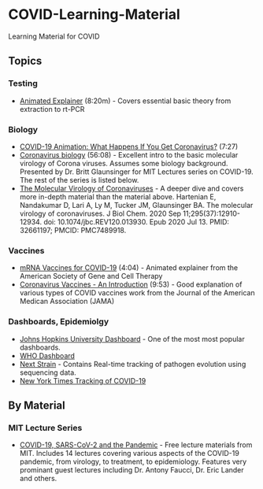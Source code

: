 # COVID-Learning-Material
Learning Material for COVID

## Topics
### Testing
* [Animated Explainer](https://www.youtube.com/watch?v=ThG_02miq-4) (8:20m) - Covers essential basic theory from extraction to rt-PCR

### Biology
* [COVID-19 Animation: What Happens If You Get Coronavirus?](https://www.youtube.com/watch?v=5DGwOJXSxqg) (7:27)
* [Coronavirus biology](https://www.youtube.com/watch?v=r2mOU2qOCYs) (56:08) - Excellent intro to the basic molecular virology of Corona viruses. Assumes some biology background. Presented by Dr. Britt Glaunsinger for MIT Lectures series on COVID-19. The rest of the series is listed below. 
* [The Molecular Virology of Coronaviruses](https://www.ncbi.nlm.nih.gov/pmc/articles/PMC7489918/pdf/zbc12910.pdf) - A deeper dive and covers more in-depth material than the material above. 
Hartenian E, Nandakumar D, Lari A, Ly M, Tucker JM, Glaunsinger BA. The molecular virology of coronaviruses. J Biol Chem. 2020 Sep 11;295(37):12910-12934. doi: 10.1074/jbc.REV120.013930. Epub 2020 Jul 13. PMID: 32661197; PMCID: PMC7489918.

### Vaccines
* [mRNA Vaccines for COVID-19](https://www.youtube.com/watch?v=SR-9Bo2CaRQ) (4:04) - Animated explainer from the American Society of Gene and Cell Therapy
* [Coronavirus Vaccines - An Introduction](https://www.youtube.com/watch?v=KMc3vL_MIeo) (9:53) - Good explanation of various types of COVID vaccines work from the Journal of the American Medican Association (JAMA)

### Dashboards, Epidemiolgy
* [Johns Hopkins University Dashboard](https://www.arcgis.com/apps/opsdashboard/index.html#/bda7594740fd40299423467b48e9ecf6) - One of the most  most popular dashboards. 
* [WHO Dashboard](https://covid19.who.int/)
* [Next Strain](https://nextstrain.org/sars-cov-2/) - Contains Real-time tracking of pathogen evolution using sequencing data.
* [New York Times Tracking of COVID-19](https://www.nytimes.com/interactive/2020/world/coronavirus-maps.html)


## By Material
### MIT Lecture Series
* [COVID-19, SARS-CoV-2 and the Pandemic](https://biology.mit.edu/undergraduate/current-students/subject-offerings/covid-19-sars-cov-2-and-the-pandemic/) - Free lecture materials from MIT. Includes 14 lectures covering various aspects of the COVID-19 pandemic, from virology, to treatment, to epidemiology. Features very prominant guest lectures including Dr. Antony Faucci, Dr. Eric Lander and others.
